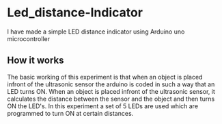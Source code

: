# Led_distance-Indicator
I have made a simple LED distance indicator using Arduino uno microcontroller
## How it works
The basic working of this experiment is that when an object is placed infront of the ultrasonic sensor the arduino is coded in such a way that an LED turns ON.
When an object is placed infront of the ultrasonic sensor, it calculates the distance between the sensor and the object and then turns ON the LED's. In this experiment a set of 5 LEDs are used which are programmed to turn ON at certain distances.
